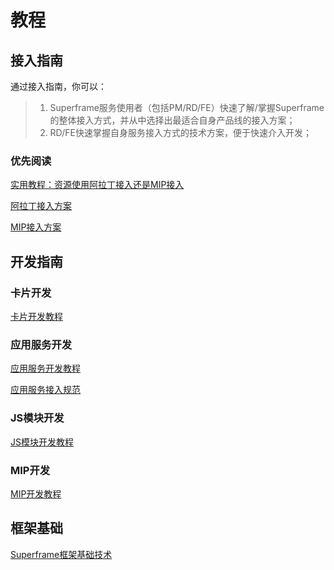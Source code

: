 # 教程

## 接入指南

通过接入指南，你可以：

>1. Superframe服务使用者（包括PM/RD/FE）快速了解/掌握Superframe的整体接入方式，并从中选择出最适合自身产品线的接入方案；
>2. RD/FE快速掌握自身服务接入方式的技术方案，便于快速介入开发；

### 优先阅读
    
[实用教程：资源使用阿拉丁接入还是MIP接入](http://sfe.baidu.com/sf/#guied-aladdin-vs-mip)

[阿拉丁接入方案](http://sfe.baidu.com/sf/#guied-aladdin)

[MIP接入方案](http://sfe.baidu.com/sf/#guide-mip)

## 开发指南

### 卡片开发

[卡片开发教程](http://sfe.baidu.com/#/superframe/card/1、开发入门)

### 应用服务开发

[应用服务开发教程](http://sfe.baidu.com/sf/#docs-sf-service)

[应用服务接入规范](http://sfe.baidu.com/sf/#docs-sf-service-standard)

### JS模块开发

[JS模块开发教程](http://sfe.baidu.com/#/superframe/card/7、actCard模式开发方式)

### MIP开发

[MIP开发教程](http://sfe.baidu.com/sf/#docs-sf-mip)

## 框架基础

[Superframe框架基础技术](http://sfe.baidu.com/sf/#docs-frame)
